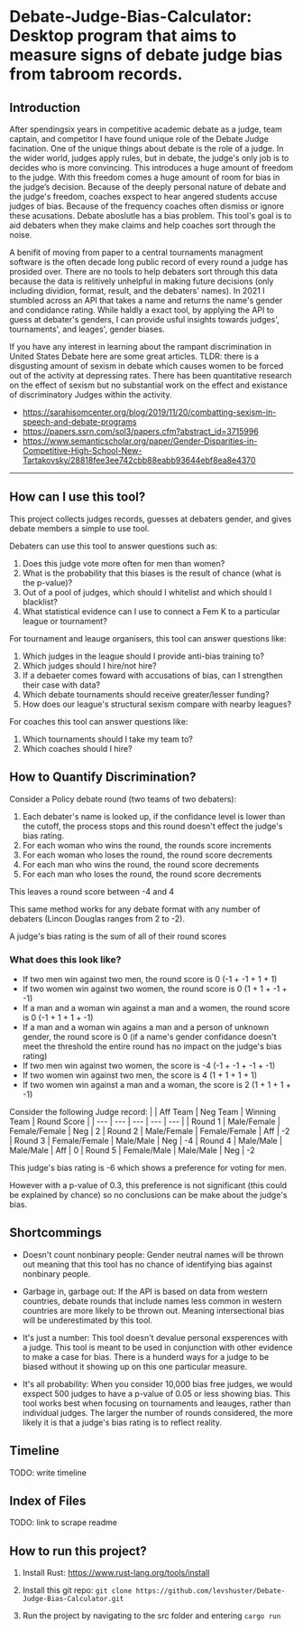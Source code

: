 # Debate-Judge-Bias-Calculator: Desktop program that aims to measure signs of debate judge bias from tabroom records.

## Introduction

After spendingsix years in competitive academic debate as a judge, team captain, and competitor I have found unique role of the Debate Judge facination. One of the unique things about debate is the role of a judge. In the wider world, judges apply rules, but in debate, the judge's only job is to decides who is more convincing. This introduces a huge amount of freedom to the judge. With this freedom comes a huge amount of room for bias in the judge’s decision. Because of the deeply personal nature of debate and the judge's freedom, coaches exspect to hear angered students accuse judges of bias. Because of the frequency coaches often dismiss or ignore these acusations. Debate aboslutle has a bias problem. This tool's goal is to aid debaters when they make claims and help coaches sort through the noise.

A benifit of moving from paper to a central tournaments managment software is the often decade long public record of every round a judge has prosided over. There are no tools to help debaters sort through this data because the data is relitively unhelpful in making future decisions (only including dividion, format, result, and the debaters' names). In 2021 I stumbled across an API that takes a name and returns the name's gender and condidance rating. While haldly a exact tool, by applying the API to guess at debater's genders, I can provide usful insights towards judges', tournaments', and leages', gender biases.

If you have any interest in learning about the rampant discrimination in United States Debate here are some great articles. 
TLDR: there is a disgusting amount of sexism in debate which causes women to be forced out of the activity at depressing rates. There has been quantitative research on the effect of sexism but no substantial work on the effect and existance of discriminatory Judges within the activity.
- https://sarahisomcenter.org/blog/2019/11/20/combatting-sexism-in-speech-and-debate-programs
- https://papers.ssrn.com/sol3/papers.cfm?abstract_id=3715996
- https://www.semanticscholar.org/paper/Gender-Disparities-in-Competitive-High-School-New-Tartakovsky/28818fee3ee742cbb88eabb93644ebf8ea8e4370

---
## How can I use this tool?
This project collects judges records, guesses at debaters gender, and gives debate members a simple to use tool.

Debaters can use this tool to answer questions such as:
1. Does this judge vote more often for men than women?
2. What is the probability that this biases is the result of chance (what is the p-value)?
3. Out of a pool of judges, which should I whitelist and which should I blacklist?
4. What statistical evidence can I use to connect a Fem K to a particular league or tournament?

For tournament and leauge organisers, this tool can answer questions like:
1. Which judges in the league should I provide anti-bias training to?
2. Which judges should I hire/not hire?
3. If a debaeter comes foward with accusations of bias, can I strengthen their case with data?
4. Which debate tournaments should receive greater/lesser funding?
5. How does our league's structural sexism compare with nearby leagues?

For coaches this tool can answer questions like:
1. Which tournaments should I take my team to?
2. Which coaches should I hire?

## How to Quantify Discrimination?

Consider a Policy debate round (two teams of two debaters):

1. Each debater's name is looked up, if the confidance level is lower than the cutoff, the process stops and this round doesn't effect the judge's bias rating.
2. For each woman who wins the round, the rounds score increments
3. For each woman who loses the round, the round score decrements
4. For each man who wins the round, the round score decrements
5. For each man who loses the round, the round score decrements

This leaves a round score between -4 and 4

This same method works for any debate format with any number of debaters (Lincon Douglas ranges from 2 to -2).

A judge's bias rating is the sum of all of their round scores

### What does this look like?
- If two men win against two men, the round score is 0 (-1 + -1 + 1 + 1)
- If two women win against two women, the round score is 0 (1 + 1 + -1 + -1)
- If a man and a woman win against a man and a women, the round score is 0 (-1 + 1 + 1 + -1)
- If a man and a woman win agains a man and a person of unknown gender, the round score is 0 (if a name's gender confidance doesn't meet the threshold the entire round has no impact on the judge's bias rating) 
- If two men win against two women, the score is -4 (-1 + -1 + -1 + -1)
- If two women win against two men, the score is 4 (1 + 1 + 1 + 1)
- If two women win against a man and a woman, the score is 2 (1 + 1 + 1 + -1)

Consider the following Judge record:
|  | Aff Team | Neg Team | Winning Team | Round Score |
| --- | --- | --- | --- | --- |
| Round 1 | Male/Female | Female/Female | Neg | 2
| Round 2 | Male/Female | Female/Female | Aff | -2
| Round 3 | Female/Female | Male/Male | Neg | -4
| Round 4 | Male/Male | Male/Male | Aff | 0
| Round 5 | Female/Male | Male/Male | Neg | -2

This judge's bias rating is -6 which shows a preference for voting for men.

However with a p-value of 0.3, this preference is not significant (this could be explained by chance) so no conclusions can be make about the judge's bias.

## Shortcommings

- Doesn't count nonbinary people: Gender neutral names will be thrown out meaning that this tool has no chance of identifying bias against nonbinary people.

- Garbage in, garbage out: If the API is based on data from western countries, debate rounds that include names less common in western countries are more likely to be thrown out. Meaning intersectional bias will be underestimated by this tool.

- It's just a number: This tool doesn't devalue personal exsperences with a judge. This tool is meant to be used in conjunction with other evidence to make a case for bias. There is a hunderd ways for a judge to be biased without it showing up on this one particular measure. 

- It's all probability: When you consider 10,000 bias free judges, we would exspect 500 judges to have a p-value of 0.05 or less showing bias. This tool works best when focusing on tournaments and leauges, rather than individual judges. The larger the number of rounds considered, the more likely it is that a judge's bias rating is to reflect reality.

## Timeline
TODO: write timeline

## Index of Files
TODO: link to scrape readme

## How to run this project?
1. Install Rust: https://www.rust-lang.org/tools/install

2. Install this git repo: `git clone https://github.com/levshuster/Debate-Judge-Bias-Calculator.git`

3. Run the project by navigating to the src folder and entering `cargo run `